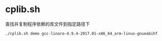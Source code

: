 # cplib.sh
查找并复制程序依赖的库文件到指定路径下
```shell 
./cplib.sh demo gcc-linaro-4.9.4-2017.01-x86_64_arm-linux-gnueabihf
```
